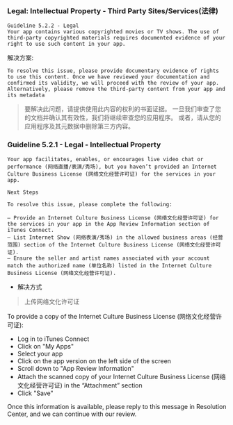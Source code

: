 ### Legal: Intellectual Property - Third Party Sites/Services(法律)
```
Guideline 5.2.2 - Legal
Your app contains various copyrighted movies or TV shows. The use of third-party copyrighted materials requires documented evidence of your right to use such content in your app.
```
解决方案:
```
To resolve this issue, please provide documentary evidence of rights to use this content. Once we have reviewed your documentation and confirmed its validity, we will proceed with the review of your app.
Alternatively, please remove the third-party content from your app and its metadata
```
> 要解决此问题，请提供使用此内容的权利的书面证据。 一旦我们审查了您的文档并确认其有效性，我们将继续审查您的应用程序。
或者，请从您的应用程序及其元数据中删除第三方内容。


### Guideline 5.2.1 - Legal - Intellectual Property

```
Your app facilitates, enables, or encourages live video chat or performance (网络直播/表演/秀场), but you haven’t provided an Internet Culture Business License (网络文化经营许可证) for the services in your app.

Next Steps

To resolve this issue, please complete the following:

— Provide an Internet Culture Business License (网络文化经营许可证) for the services in your app in the App Review Information section of iTunes Connect.
— List Internet Show (网络表演/秀场) in the allowed business areas (经营范围) section of the Internet Culture Business License (网络文化经营许可证).
— Ensure the seller and artist names associated with your account match the authorized name (单位名称) listed in the Internet Culture Business License (网络文化经营许可证).
```

- 解决方式
> 上传网络文化许可证


To provide a copy of the Internet Culture Business License (网络文化经营许可证):

- Log in to iTunes Connect
- Click on "My Apps"
- Select your app
- Click on the app version on the left side of the screen
- Scroll down to "App Review Information"
- Attach the scanned copy of your Internet Culture Business License (网络文化经营许可证) in the “Attachment” section
- Click "Save"

Once this information is available, please reply to this message in Resolution Center, and we can continue with our review.

